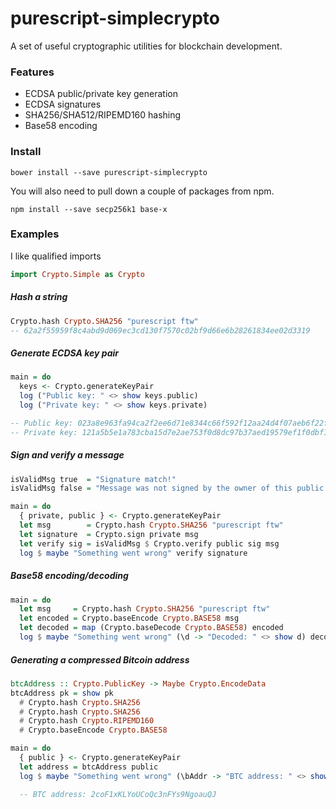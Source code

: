 
# purescript-simplecrypto

A set of useful cryptographic utilities for blockchain development.



### Features

- ECDSA public/private key generation
- ECDSA signatures
- SHA256/SHA512/RIPEMD160 hashing
- Base58 encoding



### Install

`bower install --save purescript-simplecrypto`

You will also need to pull down a couple of packages from npm.

`npm install --save secp256k1 base-x`



### Examples

I like qualified imports
```haskell
import Crypto.Simple as Crypto
```

##### Hash a string

```haskell
Crypto.hash Crypto.SHA256 "purescript ftw"
-- 62a2f55959f8c4abd9d069ec3cd130f7570c02bf9d66e6b28261834ee02d3319
```

##### Generate ECDSA key pair
```haskell
main = do
  keys <- Crypto.generateKeyPair
  log ("Public key: " <> show keys.public)
  log ("Private key: " <> show keys.private)

-- Public key: 023a8e963fa94ca2f2ee6d71e8344c66f592f12aa24d4f07aeb6f22f83317d817a
-- Private key: 121a5b5e1a783cba15d7e2ae753f0d8dc97b37aed19579ef1f0dbf13c7280a51
```

##### Sign and verify a message
```haskell
isValidMsg true  = "Signature match!"
isValidMsg false = "Message was not signed by the owner of this public key"

main = do
  { private, public } <- Crypto.generateKeyPair
  let msg        = Crypto.hash Crypto.SHA256 "purescript ftw"
  let signature  = Crypto.sign private msg
  let verify sig = isValidMsg $ Crypto.verify public sig msg
  log $ maybe "Something went wrong" verify signature
```


##### Base58 encoding/decoding
```haskell
main = do
  let msg     = Crypto.hash Crypto.SHA256 "purescript ftw"
  let encoded = Crypto.baseEncode Crypto.BASE58 msg
  let decoded = map (Crypto.baseDecode Crypto.BASE58) encoded
  log $ maybe "Something went wrong" (\d -> "Decoded: " <> show d) decoded
```


##### Generating a compressed Bitcoin address
```haskell
btcAddress :: Crypto.PublicKey -> Maybe Crypto.EncodeData
btcAddress pk = show pk
  # Crypto.hash Crypto.SHA256
  # Crypto.hash Crypto.SHA256
  # Crypto.hash Crypto.RIPEMD160
  # Crypto.baseEncode Crypto.BASE58

main = do
  { public } <- Crypto.generateKeyPair
  let address = btcAddress public
  log $ maybe "Something went wrong" (\bAddr -> "BTC address: " <> show bAddr) address

  -- BTC address: 2coF1xKLYoUCoQc3nFYs9NgoauQJ
```
